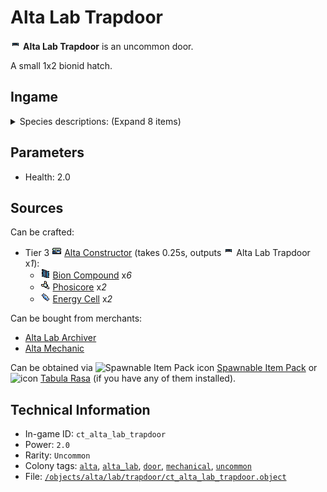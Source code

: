 # Alta Lab Trapdoor

<img src="https://raw.githubusercontent.com/Ceterai/Enternia/main/objects/alta/lab/trapdoor/icon.png" alt="Alta Lab Trapdoor icon" loading="lazy" height="16px" width="auto" /> **Alta Lab Trapdoor** is an uncommon door.

A small 1x2 bionid hatch.

## Ingame

<details markdown="1"><summary>Species descriptions: (Expand 8 items)</summary>

- Alta: A protective hatch, used mainly in alta labs.
- Apex: This door is entirely secure.
- Avian: A totally sturdy door.
- Floran: Floran hide behind door. Jump out. Ssstab!
- Glitch: Approving. A flawless door.
- Human: An impenetrable executive door.
- Hylotl: A robust executive door.
- Novakid: This door sure is swish.

</details>

## Parameters

- Health: 2.0

## Sources

Can be crafted:

- Tier 3 ![ ](https://raw.githubusercontent.com/Ceterai/Enternia/main/objects/alta/crafting/constructor/icon3.png) [Alta Constructor](https://ceterai.github.io/MyEnternia/Wiki/AltaConstructor) (takes 0.25s, outputs <img src="https://raw.githubusercontent.com/Ceterai/Enternia/main/objects/alta/lab/trapdoor/icon.png" alt="Alta Lab Trapdoor icon" loading="lazy" height="16px" width="auto" /> Alta Lab Trapdoor x*1*):
  - <img src="https://raw.githubusercontent.com/Ceterai/Enternia/main/items/generic/crafting/alta/bion.png" alt="Bion Compound icon" loading="lazy" height="16px" width="auto" /> [Bion Compound](https://ceterai.github.io/MyEnternia/Wiki/BionCompound) x*6*
  - <img src="https://raw.githubusercontent.com/Ceterai/Enternia/main/items/generic/crafting/alta/phosicore.png" alt="Phosicore icon" loading="lazy" height="16px" width="auto" /> [Phosicore](https://ceterai.github.io/MyEnternia/Wiki/Phosicore) x*2*
  - <img src="https://raw.githubusercontent.com/Ceterai/Enternia/main/items/generic/crafting/alta/energy_cell.png" alt="Energy Cell icon" loading="lazy" height="16px" width="auto" /> [Energy Cell](https://ceterai.github.io/MyEnternia/Wiki/EnergyCell) x*2*

Can be bought from merchants:

- [Alta Lab Archiver](https://ceterai.github.io/MyEnternia/Wiki/AltaLabArchiver)
- [Alta Mechanic](https://ceterai.github.io/MyEnternia/Wiki/AltaMechanic)

Can be obtained via <img src="https://raw.githubusercontent.com/Silverfeelin/Starbound-SpawnableItemPack/master/interface/sip/iconSmall.png" alt="Spawnable Item Pack icon" width="18" height="14"/> [Spawnable Item Pack](https://steamcommunity.com/sharedfiles/filedetails/?id=733665104) or <img src="https://steamuserimages-a.akamaihd.net/ugc/263843960696222713/3EC9A7C005541F7D577EBCB8C5736B4EFC9973D6/" alt="icon" width="8" height="12"/> [Tabula Rasa](https://community.playstarbound.com/resources/the-tabula-rasa.3222/) (if you have any of them installed).

## Technical Information

- In-game ID: `ct_alta_lab_trapdoor`
- Power: `2.0`
- Rarity: `Uncommon`
- Colony tags: [`alta`](https://ceterai.github.io/MyEnternia/Wiki/Tags/Alta), [`alta_lab`](https://ceterai.github.io/MyEnternia/Wiki/Tags/AltaLab), [`door`](https://ceterai.github.io/MyEnternia/Wiki/Tags/Door), [`mechanical`](https://ceterai.github.io/MyEnternia/Wiki/Tags/Mechanical), [`uncommon`](https://ceterai.github.io/MyEnternia/Wiki/Tags/Uncommon)
- File: [`/objects/alta/lab/trapdoor/ct_alta_lab_trapdoor.object`](https://github.com/Ceterai/Enternia/blob/main/objects/alta/lab/trapdoor/ct_alta_lab_trapdoor.object)
